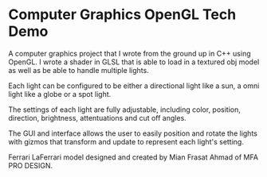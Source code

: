 # Computer Graphics OpenGL Tech Demo

A computer graphics project that I wrote from the ground up in C++ using OpenGL. I wrote a shader in GLSL that is able to load in a textured obj model as well as be able to handle multiple lights.

Each light can be configured to be either a directional light like a sun, a omni light like a globe or a spot light.

The settings of each light are fully adjustable, including color, position, direction, brightness, attentuations and cut off angles.

The GUI and interface allows the user to easily position and rotate the lights with gizmos that transform and update to represent each light's setting. 

Ferrari LaFerrari model designed and created by Mian Frasat Ahmad of MFA PRO DESIGN. 
